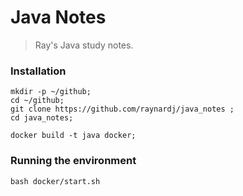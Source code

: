 # Java Notes
> Ray's Java study notes.

### Installation
```
mkdir -p ~/github;
cd ~/github;
git clone https://github.com/raynardj/java_notes ;
cd java_notes;

docker build -t java docker;
```
### Running the environment 
```
bash docker/start.sh
```
